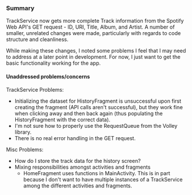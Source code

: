 ### Summary
TrackService now gets more complete Track information from the Spotify Web API's GET request - ID, URI, Title, Album, and Artist. A number of smaller, unrelated changes were made, particularly with regards to code structure and cleanliness.

While making these changes, I noted some problems I feel that I may need to address at a later point in development. For now, I just want to get the basic functionality working for the app.

#### Unaddressed problems/concerns
TrackService Problems:
- Initializing the dataset for HistoryFragment is unsuccessful upon first creating the fragment (API calls aren't successful), but they work fine when clicking away and then back again (thus populating the HistoryFragment with the correct data).
- I'm not sure how to properly use the RequestQueue from the Volley library.
- There is no real error handling in the GET request.

Misc Problems:
- How do I store the track data for the history screen?
- Mixing responsibilities amongst activities and fragments
	- HomeFragment uses functions in MainActivity. This is in part because I don't want to have multiple instances of a TrackService among the different activities and fragments.